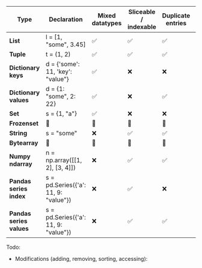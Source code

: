 | Type                     | Declaration                          | Mixed datatypes | Sliceable / indexable | Duplicate entries | Fixed element order | Hashed | Mutability |
| ------------------------ | ------------------------------------ | --------------- | --------------------- | ----------------- | ------------------- | ------ | ---------- |
| **List**                 | l = [1, "some", 3.45]                | ✅               | ✅                     | ✅                 | ✅                   | ❌      | ✅          |
| **Tuple**                | t = (1, 2)                           | ✅               | ✅                     | ✅                 | ✅                   | ❌      | ❌          |
| **Dictionary keys**      | d = {'some': 11, 'key': "value"}     | ✅               | ❌                     | ❌                 | ❌                   | ✅      | ✅          |
| **Dictionary values**    | d = {1: "some", 2: 22}               | ✅               | ❌                     | ✅                 | by key              | ❌      | ✅          |
| **Set**                  | s = {1, "a"}                         | ✅               | ❌                     | ❌                 | ❌                   | ✅      | ✅          |
| **Frozenset**            | 🤔                                    | 🤔               | 🤔                     | 🤔                 | 🤔                   | 🤔      | 🤔          |
| **String**               | s = "some"                           | ❌               | ✅                     | ✅                 | ✅                   | ❌      | ❌          |
| **Bytearray**            | 🤔                                    | 🤔               | 🤔                     | 🤔                 | 🤔                   | 🤔      | 🤔          |
| **Numpy ndarray**        | n = np.array([[1, 2], [3, 4]])       | ❌               | ✅                     | ✅                 | ✅                   | ❌      | ✅          |
| **Pandas series index**  | s = pd.Series({'a': 11, 9: "value"}) | ❌               | ✅                     | ❌                 | ❌                   | ✅      | ✅          |
| **Pandas series values** | s = pd.Series({'a': 11, 9: "value"}) | ❌               | ✅                     | ✅                 | by index            | ❌      | ✅          |



Todo:
- Modifications (adding, removing, sorting, accessing):